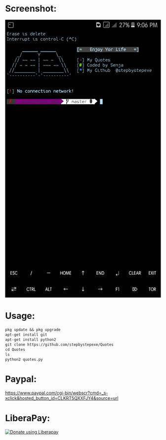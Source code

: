 # Screenshot:
![](./Screenshot.png)
# Usage:
```
pkg update && pkg upgrade
apt-get install git
apt-get install python2
git clone https://github.com/stepbystepexe/Quotes
cd Quotes
ls
python2 quotes.py
```
# Paypal:
https://www.paypal.com/cgi-bin/webscr?cmd=_s-xclick&hosted_button_id=CLKRT5QXXFJY4&source=url
# LiberaPay:
<noscript><a href="https://liberapay.com/stepbystepexe/donate"><img alt="Donate using Liberapay" src="https://liberapay.com/assets/widgets/donate.svg"></a></noscript>
